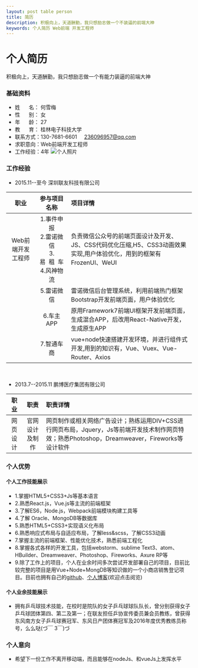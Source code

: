 ```yaml
---
layout: post table person
title: 简历
description: 积极向上，天道酬勤，我只想励志做一个不装逼的前端大神
keywords: 个人简历 Web前端 开发工程师
---
```


# 个人简历
积极向上，天道酬勤，我只想励志做一个有能力装逼的前端大神

### 基础资料

* 姓&nbsp;&nbsp;&nbsp;&nbsp;&nbsp;&nbsp;名： 何雪梅 
* 性&nbsp;&nbsp;&nbsp;&nbsp;&nbsp;&nbsp;别： 女
* 年&nbsp;&nbsp;&nbsp;&nbsp;&nbsp;&nbsp;龄： 27
* 教&nbsp;&nbsp;&nbsp;&nbsp;&nbsp;&nbsp;育： 桂林电子科技大学
* 联系方式：130-7681-6601 &nbsp;&nbsp;&nbsp;  236096957@qq.com
* 求职意向：Web前端开发工程师
* 工作经验：4年
![个人照片](/images/person.jpg)

### 工作经验

* 2015.11--至今 深圳联友科技有限公司 

|职业| 参与项目名称  | 项目详情 | 
|:-:|:-:|:-|
|Web前端开发工程师|1.事件申报</br>2.雷诺微信</br>3.易&nbsp;&nbsp;租&nbsp;&nbsp;车</br>4.风神物流| 负责微信公众号的前端页面设计及开发、JS、CSS代码优化压缩,H5、CSS3动画效果实现,用户体验优化，用到的框架有FrozenUI、WeUI|
||5.雷诺微信|雷诺微信后台管理系统，利用前端热门框架Bootstrap开发前端页面，用户体验优化|
||6.车主APP|原用Framework7前端UI框架开发前端页面，生成混合APP，后改用React-Native开发，生成原生APP|
||7.智通车商|vue+node快速搭建开发环境，并进行组件式开发,用到的知识有，Vue、Vuex、Vue-Router、Axios|


</br>

* 2013.7--2015.11 鹏博医疗集团有限公司

|职业| 职责 | 职责详情|
|:-:|:-:|:-|
|网页设计|官网设计及制作|网页制作或相关网络广告设计；熟练运用DIV+CSS进行网页布局，Jquery，Js等前端开发技术制作网页特效；熟悉Photoshop，Dreamweaver，Fireworks等设计软件|



### 个人优势

#### 个人工作技能展示

*   1.掌握HTML5+CSS3+Js等基本语言
*   2.熟悉React.js，Vue.js等主流的前端框架
*   3.了解ES6，Node.js，Webpack前端模块构建工具等
*   4.了解 Oracle、MongoDB等数据库
*   5.熟悉HTML5+CSS3+实现语义化布局
*   6.熟悉响应式布局与自适应布局，了解less&scss，了解CSS3动画
*   7.掌握主流的前端框架、性能优化技术，熟悉前端工程化
*   8.掌握各式各样的开发工具，包括webstorm、sublime Text3、atom、HBuilder、Dreamweaver、Photoshop、Fireworks、Axure RP等
*   9.除了工作上的项目，个人在业余时间多次尝试开发部署自己的项目，目前比较完整的项目是用Vue+Node+MongDB等知识做的一个小商店销售登记项目。目前也拥有自己的[github](https://github.com/foxSnower)、[个人博客](https://foxsnower.github.io/)(欢迎点击阅览)

#### 个人业余技能展示

*   拥有乒乓球技术技能，在校时是院队的女子乒乓球球队队长，曾分别获得女子乒乓球团体第四、第二及第一；在联友担任乒协宣传委员兼会员教练，曾获得东风南方女子乒乓球赛冠军、东风日产团体赛冠军及2016年度优秀教练员称号，么么哒(づ￣ 3￣)づ

### 个人意向

*   希望下一份工作不离开移动端，而且能够在nodeJs、和vueJs上发挥水平
